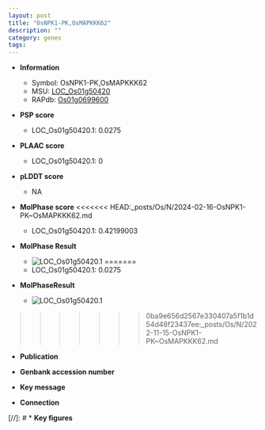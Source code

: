 ```yaml
---
layout: post
title: "OsNPK1-PK,OsMAPKKK62"
description: ""
category: genes
tags: 
---
```


* **Information**  
    + Symbol: OsNPK1-PK,OsMAPKKK62  
    + MSU: [LOC_Os01g50420](http://rice.plantbiology.msu.edu/cgi-bin/ORF_infopage.cgi?orf=LOC_Os01g50420)  
    + RAPdb: [Os01g0699600](http://rapdb.dna.affrc.go.jp/viewer/gbrowse_details/irgsp1?name=Os01g0699600)  

* **PSP score**  
    + LOC_Os01g50420.1: 0.0275 

* **PLAAC score**  
    + LOC_Os01g50420.1: 0 

* **pLDDT score**
    + NA


* **MolPhase score**
<<<<<<< HEAD:_posts/Os/N/2024-02-16-OsNPK1-PK~OsMAPKKK62.md
    + LOC_Os01g50420.1: 0.42199003

* **MolPhase Result**
    + ![LOC_Os01g50420.1](https://304243504.github.io/Pictures/LOC_Os01g/LOC_Os01g50420.1.png)
=======
    + LOC_Os01g50420.1: 0.0275

* **MolPhaseResult**
    + ![LOC_Os01g50420.1](https://ricepsp.github.io/pictures/LOC_Os01g/LOC_Os01g50420.1.png)
>>>>>>> 0ba9e656d2567e330407a5f1b1d54d48f23437ee:_posts/Os/N/2022-11-15-OsNPK1-PK~OsMAPKKK62.md

* **Publication**  

* **Genbank accession number**  

* **Key message**  

* **Connection**  

[//]: # * **Key figures**  


